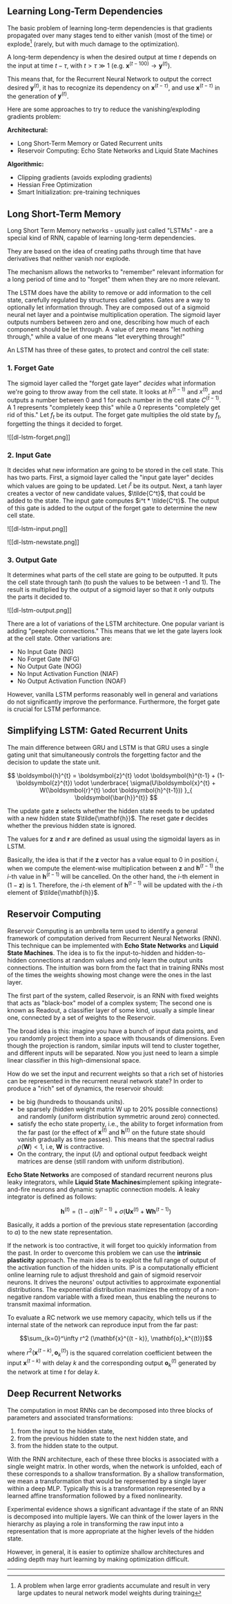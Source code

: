 ## Learning Long-Term Dependencies

The basic problem of learning long-term dependencies is that gradients propagated over many stages tend to either vanish (most of the time) or explode[^1] (rarely, but with much damage to the optimization).

A long-term dependency is when the desired output at time $t$ depends on the input at time $t - \tau$, with $t > \tau \gg 1$ (e.g. $\mathbf{x}^{(t - 100)} \rightarrow \mathbf{y}^{(t)}$).

This means that, for the Recurrent Neural Network to output the correct desired $\mathbf{y}^{(t)}$, it has to recognize its dependency on $\mathbf{x}^{(t - \tau)}$, and use $\mathbf{x}^{(t - \tau)}$ in the generation of $\mathbf{y}^{(t)}$.

Here are some approaches to try to reduce the vanishing/exploding gradients problem:

**Architectural:**

- Long Short-Term Memory or Gated Recurrent units
- Reservoir Computing: Echo State Networks and Liquid State Machines

**Algorithmic:**

- Clipping gradients (avoids exploding gradients)
- Hessian Free Optimization
- Smart Initialization: pre-training techniques

## Long Short-Term Memory

Long Short Term Memory networks - usually just called "LSTMs" - are a special kind of RNN, capable of learning long-term dependencies.

They are based on the idea of creating paths through time that have derivatives that neither vanish nor explode.

The mechanism allows the networks to "remember" relevant information for a long period of time and to "forget" them when they are no more relevant.

The LSTM does have the ability to remove or add information to the cell state, carefully regulated by structures called gates. Gates are a way to optionally let information through. They are composed out of a sigmoid neural net layer and a pointwise multiplication operation. The sigmoid layer outputs numbers between zero and one, describing how much of each component should be let through. A value of zero means "let nothing through," while a value of one means "let everything through!"

An LSTM has three of these gates, to protect and control the cell state:

### 1. Forget Gate

The sigmoid layer called the "forget gate layer" _decides_ what information we're going to throw away from the cell state. It looks at $h^{(t-1)}$ and $x^{(t)}$, and outputs a number between 0 and 1 for each number in the cell state $C^{(t-1)}$. A 1 represents "completely keep this" while a 0 represents "completely get rid of this." Let $f_t$ be its output. The forget gate multiplies the old state by $f_t$, forgetting the things it decided to forget.

![[dl-lstm-forget.png]]

### 2. Input Gate

It decides what new information are going to be stored in the cell state. This has two parts. First, a sigmoid layer called the "input gate layer" decides which values are going to be updated. Let $i^t$ be its output. Next, a tanh layer creates a vector of new candidate values, $\tilde{C^t}$, that could be added to the state. The input gate computes $i^t * \tilde{C^t}$. The output of this gate is added to the output of the forget gate to determine the new cell state.

![[dl-lstm-input.png]]

![[dl-lstm-newstate.png]]

### 3. Output Gate

It determines what parts of the cell state are going to be outputted. It puts the cell state through tanh (to push the values to be between -1 and 1). The result is multiplied by the output of a sigmoid layer so that it only outputs the parts it decided to.

![[dl-lstm-output.png]]

There are a lot of variations of the LSTM architecture. One popular variant is adding "peephole connections." This means that we let the gate layers look at the cell state. Other variations are:

- No Input Gate (NIG)
- No Forget Gate (NFG)
- No Output Gate (NOG)
- No Input Activation Function (NIAF)
- No Output Activation Function (NOAF)

However, vanilla LSTM performs reasonably well in general and variations do not significantly improve the performance. Furthermore, the forget gate is crucial for LSTM performance.

## Simplifying LSTM: Gated Recurrent Units

The main difference between GRU and LSTM is that GRU uses a single gating unit that simultaneously controls the forgetting factor and the decision to update the state unit.

$$
\boldsymbol{h}^{t} = \boldsymbol{z}^{t} \odot \boldsymbol{h}^{t-1} + (1-\boldsymbol{z}^{t}) \odot \underbrace{ \sigma(U\boldsymbol{x}^{t} + W(\boldsymbol{r}^{t} \odot \boldsymbol{h}^{t-1})) }_{ \boldsymbol{\bar{h}}^{t}}
$$

The update gate $\mathbf{z}$ selects whether the hidden state needs to be updated with a new hidden state $\tilde{\mathbf{h}}$. The reset gate $\mathbf{r}$ decides whether the previous hidden state is ignored.

The values for $\mathbf{z}$ and $\mathbf{r}$ are defined as usual using the sigmoidal layers as in LSTM.

Basically, the idea is that if the $\mathbf{z}$ vector has a value equal to 0 in position $i$, when we compute the element-wise multiplication between $\mathbf{z}$ and $\mathbf{h}^{(t-1)}$ the $i$-th value in $\mathbf{h}^{(t-1)}$ will be cancelled. On the other hand, the $i$-th element in $(1 - \mathbf{z})$ is 1. Therefore, the $i$-th element of $\mathbf{h}^{(t-1)}$ will be updated with the $i$-th element of $\tilde{\mathbf{h}}$.

## Reservoir Computing

Reservoir Computing is an umbrella term used to identify a general framework of computation derived from Recurrent Neural Networks (RNN). This technique can be implemented with **Echo State Networks** and **Liquid State Machines**. The idea is to fix the input-to-hidden and hidden-to-hidden connections at random values and only learn the output units connections. The intuition was born from the fact that in training RNNs most of the times the weights showing most change were the ones in the last layer.

The first part of the system, called Reservoir, is an RNN with fixed weights that acts as "black-box" model of a complex system; The second one is known as Readout, a classifier layer of some kind, usually a simple linear one, connected by a set of weights to the Reservoir.

The broad idea is this: imagine you have a bunch of input data points, and you randomly project them into a space with thousands of dimensions. Even though the projection is random, similar inputs will tend to cluster together, and different inputs will be separated. Now you just need to learn a simple linear classifier in this high-dimensional space.

How do we set the input and recurrent weights so that a rich set of histories can be represented in the recurrent neural network state? In order to produce a "rich" set of dynamics, the reservoir should:

- be big (hundreds to thousands units).
- be sparsely (hidden weight matrix W up to 20% possible connections) and randomly (uniform distribution symmetric around zero) connected.
- satisfy the echo state property, i.e., the ability to forget information from the far past (or the effect of $\mathbf{x}^{(t)}$ and $\mathbf{h}^{(t)}$ on the future state should vanish gradually as time passes). This means that the spectral radius $\rho(\mathbf{W}) < 1$, i.e, $\mathbf{W}$ is contractive.
- On the contrary, the input ($U$) and optional output feedback weight matrices are dense (still random with uniform distribution).

**Echo State Networks** are composed of standard recurrent neurons plus leaky integrators, while **Liquid State Machines**implement spiking integrate-and-fire neurons and dynamic synaptic connection models. A leaky integrator is defined as follows:

$$\mathbf{h}^{(t)} = (1 - a)\mathbf{h}^{(t-1)} + \sigma(\mathbf{U} \mathbf{x}^{(t)} + \mathbf{W}\mathbf{h}^{(t-1)})$$

Basically, it adds a portion of the previous state representation (according to $a$) to the new state representation.

If the network is too contractive, it will forget too quickly information from the past. In order to overcome this problem we can use the **intrinsic plasticity** approach. The main idea is to exploit the full range of output of the activation function of the hidden units. IP is a computationally efficient online learning rule to adjust threshold and gain of sigmoid reservoir neurons. It drives the neurons' output activities to approximate exponential distributions. The exponential distribution maximizes the entropy of a non-negative random variable with a fixed mean, thus enabling the neurons to transmit maximal information.

To evaluate a RC network we use memory capacity, which tells us if the internal state of the network can reproduce input from the far past:

$$\sum_{k=0}^\infty r^2 (\mathbf{x}^{(t - k)}, \mathbf{o}_k^{(t)})$$

where $r^2 (\mathbf{x}^{(t - k)}, \mathbf{o}_k^{(t)})$ is the squared correlation coefficient between the input $\mathbf{x}^{(t - k)}$ with delay $k$ and the corresponding output $\mathbf{o}_k^{(t)}$ generated by the network at time $t$ for delay $k$.

## Deep Recurrent Networks

The computation in most RNNs can be decomposed into three blocks of parameters and associated transformations:

1. from the input to the hidden state,
2. from the previous hidden state to the next hidden state, and
3. from the hidden state to the output.

With the RNN architecture, each of these three blocks is associated with a single weight matrix. In other words, when the network is unfolded, each of these corresponds to a shallow transformation. By a shallow transformation, we mean a transformation that would be represented by a single layer within a deep MLP. Typically this is a transformation represented by a learned affine transformation followed by a fixed nonlinearity.

Experimental evidence shows a significant advantage if the state of an RNN is decomposed into multiple layers. We can think of the lower layers in the hierarchy as playing a role in transforming the raw input into a representation that is more appropriate at the higher levels of the hidden state.

However, in general, it is easier to optimize shallow architectures and adding depth may hurt learning by making optimization difficult.

---

[^1]: A problem when large error gradients accumulate and result in very large updates to neural network model weights during training